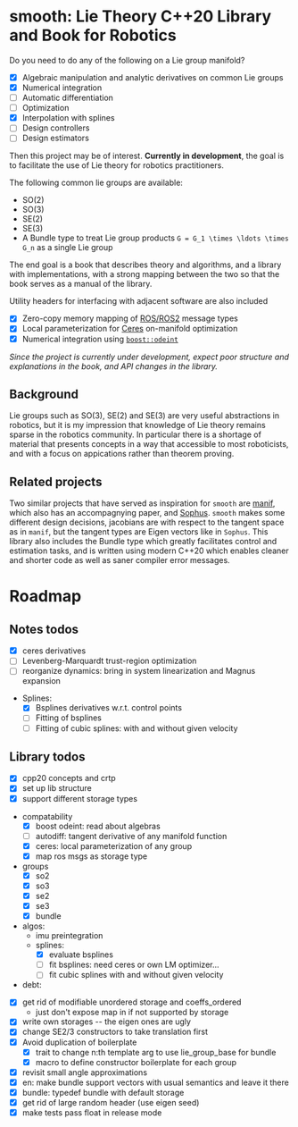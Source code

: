 # smooth: Lie Theory C++20 Library and Book for Robotics

Do you need to do any of the following on a Lie group manifold?

 * [x] Algebraic manipulation and analytic derivatives on common Lie groups
 * [x] Numerical integration
 * [ ] Automatic differentiation
 * [ ] Optimization
 * [x] Interpolation with splines
 * [ ] Design controllers
 * [ ] Design estimators

Then this project may be of interest. **Currently in development**, the goal is to
facilitate the use of Lie theory for robotics practitioners.

The following common lie groups are available:
  - SO(2)
  - SO(3)
  - SE(2)
  - SE(3)
  - A Bundle type to treat Lie group products `G = G_1 \times \ldots \times G_n` as a single Lie group

The end goal is a book that describes theory and algorithms, and a library with implementations, with a strong mapping between the two so that the book serves as a manual of the library.

Utility headers for interfacing with adjacent software are also included

 * [x] Zero-copy memory mapping of [ROS/ROS2](https://www.ros.org/) message types
 * [x] Local parameterization for [Ceres](http://ceres-solver.org/) on-manifold optimization
 * [x] Numerical integration using [`boost::odeint`](https://www.boost.org/doc/libs/1_76_0/libs/numeric/odeint/doc/html/index.html)

*Since the project is currently under development, expect poor structure and explanations in the book, and API changes in the library.*

## Background

Lie groups such as SO(3), SE(2) and SE(3) are very useful abstractions in robotics,
but it is my impression that knowledge of Lie theory remains sparse in the robotics
community. In particular there is a shortage of material that presents concepts in
a way that accessible to most roboticists, and with a focus on appications rather than
theorem proving.

## Related projects

Two similar projects that have served as inspiration for `smooth` are [manif](https://github.com/artivis/manif/), which also has an accompagnying paper, and [Sophus](https://github.com/strasdat/Sophus/). `smooth` makes some different design decisions, jacobians are with respect to the tangent space as in `manif`, but the tangent types are Eigen vectors like in `Sophus`. This library also includes the Bundle type which greatly facilitates control and estimation tasks, and is written using modern C++20 which enables cleaner and shorter code as well as saner compiler error messages.


# Roadmap

## Notes todos

- [x] ceres derivatives
- [ ] Levenberg-Marquardt trust-region optimization
- [ ] reorganize dynamics: bring in system linearization and Magnus expansion
- Splines:
  - [x] Bsplines derivatives w.r.t. control points
  - [ ] Fitting of bsplines
  - [ ] Fitting of cubic splines: with and without given velocity

## Library todos

- [x] cpp20 concepts and crtp
- [x] set up lib structure
- [x] support different storage types
- compatability
  - [x] boost odeint: read about algebras
  - [ ] autodiff: tangent derivative of any manifold function
  - [x] ceres: local parameterization of any group
  - [x] map ros msgs as storage type
- groups
  - [x] so2
  - [x] so3
  - [x] se2
  - [x] se3
  - [x] bundle
- algos:
  - imu preintegration
  - splines:
    - [x] evaluate bsplines
    - [ ] fit bsplines: need ceres or own LM optimizer...
    - [ ] fit cubic splines with and without given velocity
- debt:
 - [x] get rid of modifiable unordered storage and coeffs_ordered
    - just don't expose map in if not supported by storage
 - [x] write own storages -- the eigen ones are ugly
 - [x] change SE2/3 constructors to take translation first
 - [x] Avoid duplication of boilerplate
   - [x] trait to change n:th template arg to use lie_group_base for bundle
   - [x] macro to define constructor boilerplate for each group
 - [x] revisit small angle approximations
 - [x] en: make bundle support vectors with usual semantics and leave it there
 - [x] bundle: typedef bundle with default storage
 - [x] get rid of large random header (use eigen seed)
 - [x] make tests pass float in release mode
